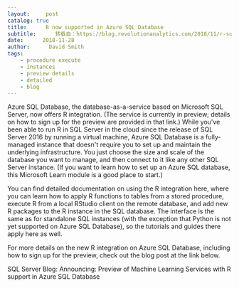 ```yaml
---
layout:     post
catalog: true
title:      R now supported in Azure SQL Database
subtitle:      转载自：https://blog.revolutionanalytics.com/2018/11/r-support-in-azure-sql-database.html
date:      2018-11-28
author:      David Smith
tags:
    - procedure execute
    - instances
    - preview details
    - detailed
    - blog
---
```


Azure SQL Database, the database-as-a-service based on Microsoft SQL Server, now offers R integration. (The service is currently in preview; details on how to sign up for the preview are provided in that link.) While you've been able to run R in SQL Server in the cloud since the release of SQL Server 2016 by running a virtual machine, Azure SQL Database is a fully-managed instance that doesn't require you to set up and maintain the underlying infrastructure. You just choose the size and scale of the database you want to manage, and then connect to it like any other SQL Server instance. (If you want to learn how to set up an Azure SQL database, this Microsoft Learn module is a good place to start.)

You can find detailed documentation on using the R integration here, where you can learn how to apply R functions to tables from a stored procedure, execute R from a local RStudio client on the remote database, and add new R packages to the R instance in the SQL database. The interface is the same as for standalone SQL instances (with the exception that Python is not yet supported on Azure SQL Database), so the tutorials and guides there apply here as well.

For more details on the new R integration on Azure SQL Database, including how to sign up for the preview, check out the blog post at the link below.

SQL Server Blog: Announcing: Preview of Machine Learning Services with R support in Azure SQL Database
